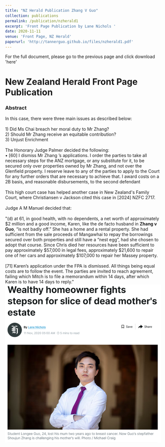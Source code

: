 ```yaml
---
title: "NZ Herald Publication Zhang V Guo"
collection: publications
permalink: /publication/nzherald1
excerpt: 'Front Page Publication by Lane Nichols '
date: 2020-11-11
venue: 'Front Page, NZ Herald'
paperurl: 'http://tannerguo.github.io/files/nzherald1.pdf'
---
```

For the full document, please go to the previous page and click download 'here'

<h1> New Zealand Herald Front Page Publication </h1>

<h3>Abstract</h3>
In this case, there were three main issues as described below: <br/>
<br/>
1) Did Ms Chai breach her moral duty to Mr Zhang? <br/>
2) Should Mr Zhang receive an equitable contribution? <br/>
3) Unjust Enrichment <br/>
<br/>
The Honorary Judge Palmer decided the following: <br/>
• [60] I dismiss Mr Zhang ’s applications. I order the parties to take all necessary steps for the ANZ mortgage, or any substitute for it, to be secured only over properties owned by Mr Zhang, and not over the Glenfield property. 
I reserve leave to any of the parties to apply to the Court for any further orders that are necessary to achieve that. I award costs on a 2B basis, and reasonable disbursements, to the second defendant <br/>
<br/>
This high court case has helped another case in New Zealand's Family Court, where Christiansen v Jackson cited this case in [2024] NZFC 2717.<br/>
<br/>
Judge A M Manuel decided that: <br/>
<br/>
"(d) at 61, in good health, with no dependents, a net worth of approximately $2 million and a good income, Karen, like the de facto husband in <strong>Zhang v Guo</strong>, “is not badly off.” She has a home and a rental property. She had sufficient from the sale proceeds of Mangawhai to repay the borrowings secured over both properties and still have a “nest egg”, had she chosen to adopt that course. Since Chris died her resources have been sufficient to pay approximately $57,000 in legal fees, approximately $21,600 to repair one of her cars and approximately $107,000 to repair her Massey property.
<br/>
<br/>
[71] Karen’s application under the FPA is dismissed. All things being equal costs are to follow the event. The parties are invited to reach agreement, failing which Mitch is to file a memorandum within 14 days, after which Karen is to have 14 days to reply."

<img src='/images/Nzherald.png'>
